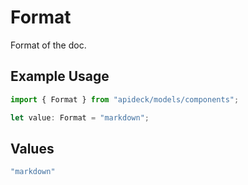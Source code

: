 # Format

Format of the doc.

## Example Usage

```typescript
import { Format } from "apideck/models/components";

let value: Format = "markdown";
```

## Values

```typescript
"markdown"
```